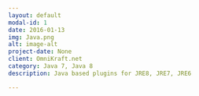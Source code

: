 ```yaml
---
layout: default
modal-id: 1
date: 2016-01-13
img: Java.png
alt: image-alt
project-date: None
client: OmniKraft.net
category: Java 7, Java 8
description: Java based plugins for JRE8, JRE7, JRE6

---
```

